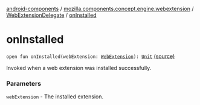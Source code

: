 [android-components](../../index.md) / [mozilla.components.concept.engine.webextension](../index.md) / [WebExtensionDelegate](index.md) / [onInstalled](./on-installed.md)

# onInstalled

`open fun onInstalled(webExtension: `[`WebExtension`](../-web-extension/index.md)`): `[`Unit`](https://kotlinlang.org/api/latest/jvm/stdlib/kotlin/-unit/index.html) [(source)](https://github.com/mozilla-mobile/android-components/blob/master/components/concept/engine/src/main/java/mozilla/components/concept/engine/webextension/WebExtensionDelegate.kt#L21)

Invoked when a web extension was installed successfully.

### Parameters

`webExtension` - The installed extension.
